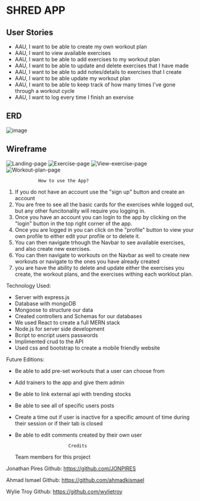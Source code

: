 # SHRED APP

## User Stories

- AAU, I want to be able to create my own workout plan
- AAU, I want to view available exercises
- AAU, I want to be able to add exercises to my workout plan
- AAU, I want to be able to update and delete exercises that I have made
- AAU, I want to be able to add notes/details to exercises that I create
- AAU, I want to be able update my workout plan
- AAU, I want to be able to keep track of how many times I've gone through a workout cycle
- AAU, I want to log every time I finish an exervise

## ERD

![image](https://user-images.githubusercontent.com/110505134/233655608-249b8aa5-d5b7-4e33-98e5-d4847f598454.png)

## Wireframe

![Landing-page](https://user-images.githubusercontent.com/110505134/233655684-6e47e03b-cda0-4c0e-a1de-5da225287792.png)
![Exercise-page](https://user-images.githubusercontent.com/110505134/233655699-e1aca206-95d8-48f8-adf9-643c358fa608.png)
![View-exercise-page](https://user-images.githubusercontent.com/110505134/233655794-0acf8a99-50f6-4467-9f51-0df4f96b7339.png)
![Workout-plan-page](https://user-images.githubusercontent.com/110505134/233655951-12beef53-ecac-4f1c-bdc9-7d409296838b.png)

                How to use the App?

1. If you do not have an account use the "sign up" button and create an account
2. You are free to see all the basic cards for the exercises while logged out, but any other funcitonality will require you logging in.
3. Once you have an account you can login to the app by clicking on the "login" button in the top right corner of the app.
4. Once you are logged in you can click on the "profile" button to view your own profile to either edit your profile or to delete it.
5. You can then navigate trhough the Navbar to see available exercises, and also create new exercises.
6. You can then navigate to workouts on the Navbar as well to create new workouts or navigate to the ones you have already created
7. you are have the ability to delete and update either the exercises you create, the workout plans, and the exercises withing each worklout plan.

Technology Used:

- Server with express.js
- Database with mongoDB
- Mongoose to structure our data
- Created controllers and Schemas for our databases
- We used React to create a full MERN stack
- Node.js for server side development
- Bcript to encript users passwords
- Implimented crud to the API
- Used css and bootstrap to create a mobile friendly website

Future Editions:

- Be able to add pre-set workouts that a user can choose from
- Add trainers to the app and give them admin
- Be able to link external api with trending stocks
- Be able to see all of specific users posts
- Create a time out if user is inactive for a specific amount of time during their session or if their tab is closed
- Be able to edit comments created by their own user

                          Credits

  Team members for this project

Jonathan Pires
Github: https://github.com/JONPIRES

Ahmad Ismael
Github: https://github.com/ahmadkismael

Wylie Troy
Github: https://github.com/wylietroy
